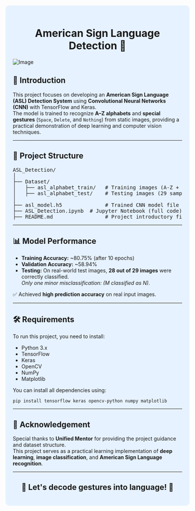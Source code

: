 <div style="background-color: #e6f2ff; padding: 20px; border-radius: 10px;">

<h1 style="text-align: center;">American Sign Language Detection 🤟</h1>

![Image](https://github.com/user-attachments/assets/e9032e37-e1f0-4ee7-a860-2803dd41dcb1)

<h2>📖 Introduction</h2>
<p>
This project focuses on developing an <b>American Sign Language (ASL) Detection System</b> using <b>Convolutional Neural Networks (CNN)</b> with TensorFlow and Keras.<br>
The model is trained to recognize <b>A–Z alphabets</b> and <b>special gestures</b> (<code>Space</code>, <code>Delete</code>, and <code>Nothing</code>) from static images, providing a practical demonstration of deep learning and computer vision techniques.
</p>

<hr>

<h2>📁 Project Structure</h2>
<pre>
ASL_Detection/
│
├── Dataset/
│   ├── asl_alphabet_train/   # Training images (A-Z + special signs)
│   ├── asl_alphabet_test/    # Testing images (29 sample images)
│
├── asl_model.h5              # Trained CNN model file
├── ASL_Detection.ipynb  # Jupyter Notebook (full code)
├── README.md                 # Project introductory file
</pre>

<hr>

<h2>📊 Model Performance</h2>
<ul>
  <li><b>Training Accuracy:</b> ~80.75% (after 10 epochs)</li>
  <li><b>Validation Accuracy:</b> ~58.94%</li>
  <li><b>Testing:</b> On real-world test images, <b>28 out of 29 images</b> were correctly classified.<br>
  <i>Only one minor misclassification: (M classified as N).</i></li>
</ul>

✅ Achieved <b>high prediction accuracy</b> on real input images.

<hr>

<h2>🛠 Requirements</h2>
<p>To run this project, you need to install:</p>

<ul>
  <li>Python 3.x</li>
  <li>TensorFlow</li>
  <li>Keras</li>
  <li>OpenCV</li>
  <li>NumPy</li>
  <li>Matplotlib</li>
</ul>

<p>You can install all dependencies using:</p>

<pre><code>pip install tensorflow keras opencv-python numpy matplotlib</code></pre>

<hr>

<h2>🙏 Acknowledgement</h2>
<p>
Special thanks to <b>Unified Mentor</b> for providing the project guidance and dataset structure.<br>
This project serves as a practical learning implementation of <b>deep learning</b>, <b>image classification</b>, and <b>American Sign Language recognition</b>.
</p>

<hr>

<h2 style="text-align: center;">🚀 Let's decode gestures into language! 🚀</h2>

</div>
